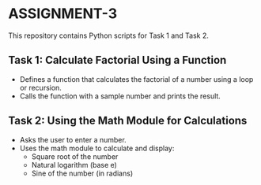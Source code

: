 # ASSIGNMENT-3
This repository contains Python scripts for Task 1 and Task 2.

## Task 1: Calculate Factorial Using a Function
- Defines a function that calculates the factorial of a number using a loop or recursion.
- Calls the function with a sample number and prints the result.

## Task 2: Using the Math Module for Calculations
- Asks the user to enter a number.
- Uses the math module to calculate and display:
  - Square root of the number
  - Natural logarithm (base e)
  - Sine of the number (in radians)
